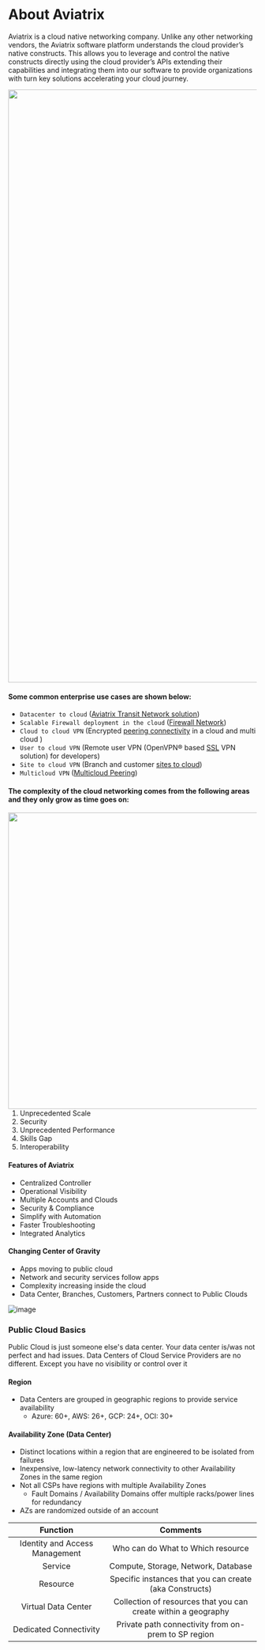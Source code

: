 # About Aviatrix
Aviatrix is a cloud native networking company. Unlike any other networking vendors, the Aviatrix software platform understands the cloud provider’s native constructs. This allows you to leverage and control the native constructs directly using the cloud provider’s APIs extending their capabilities and integrating them into our software to provide organizations with turn key solutions accelerating your cloud journey.

<div align="center">
<img width="1200" src="https://user-images.githubusercontent.com/59575502/201621216-e82adc00-607b-488a-be77-98dc16f72e78.png">
</div>

#### Some common enterprise use cases are shown below:
- ```Datacenter to cloud``` ([Aviatrix Transit Network solution](https://docs.aviatrix.com/HowTos/transitvpc_workflow.html))
- ```Scalable Firewall deployment in the cloud``` ([Firewall Network](https://docs.aviatrix.com/HowTos/firewall_network_faq.html))
- ```Cloud to cloud VPN``` (Encrypted [peering connectivity](https://docs.aviatrix.com/HowTos/peering.html) in a cloud and multi cloud )
- ```User to cloud VPN``` (Remote user VPN (OpenVPN® based [SSL](https://docs.aviatrix.com/HowTos/uservpn.html) VPN solution) for developers)
- ```Site to cloud VPN``` (Branch and customer [sites to cloud](https://docs.aviatrix.com/HowTos/site2cloud_faq.html))
- ```Multicloud VPN``` ([Multicloud Peering](https://docs.aviatrix.com/HowTos/GettingStartedAzureToAWSAndGCP.html))

#### The complexity of the cloud networking comes from the following areas and they only grow as time goes on:
<img width="600" align="right" src="https://user-images.githubusercontent.com/59575502/201535033-cb233a11-06db-4b1f-817f-568687dca024.png">

1. Unprecedented Scale
2. Security
3. Unprecedented Performance
4. Skills Gap
5. Interoperability

#### Features of Aviatrix
- Centralized Controller
- Operational Visibility
- Multiple Accounts and Clouds
- Security & Compliance
- Simplify with Automation
- Faster Troubleshooting
- Integrated Analytics

#### Changing Center of Gravity
- Apps moving to public cloud
- Network and security services follow apps
- Complexity increasing inside the cloud
- Data Center, Branches, Customers, Partners connect to Public Clouds

![image](https://user-images.githubusercontent.com/59575502/201621943-eb5ece69-5a42-4467-936d-9a255ea1b2b3.png)

### Public Cloud Basics
Public Cloud is just someone else's data center. Your data center is/was not perfect and had issues. Data Centers of Cloud Service Providers are no different.
Except you have no visibility or control over it

#### Region
- Data Centers are grouped in geographic regions to provide service availability
    - Azure: 60+, AWS: 26+, GCP: 24+, OCI: 30+ 

#### Availability Zone (Data Center)
- Distinct locations within a region that are engineered to be isolated from failures
- Inexpensive, low-latency network connectivity to other Availability Zones in the same region
- Not all CSPs have regions with multiple Availability Zones 
   - Fault Domains / Availability Domains offer multiple racks/power lines for redundancy 
- AZs are randomized outside of an account

<div align="center">
  
| **Function**                   | **Comments**                                                   |
|:------------------------------:|:--------------------------------------------------------------:|
| Identity and Access Management | Who can do What to Which resource                              |
| Service                        | Compute, Storage, Network, Database                            |
| Resource                       | Specific instances that you can create (aka Constructs)        |
| Virtual Data Center            | Collection of resources that you can create within a geography |
| Dedicated Connectivity         | Private path connectivity from on-prem to SP region            |

</div>

















